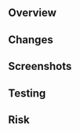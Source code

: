 ## Overview

<!-- High level overview of changes made and why you are making them. -->

## Changes

<!-- More detailed technical explanation of the changes. -->

## Screenshots

<!-- Would including screenshots be helpful to the reviewer? -->

## Testing

<!-- Any testing you've done or are planning to do. -->

## Risk

<!-- What would happen if your changes didn't work as expected? Can they be undone easily? -->
